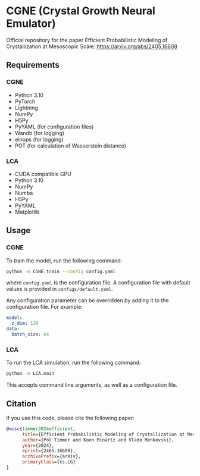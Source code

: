 # CGNE (Crystal Growth Neural Emulator)
Official repository for the paper Efficient Probabilistic Modeling of Crystallization at Mesoscopic Scale: https://arxiv.org/abs/2405.16608

## Requirements
### CGNE
- Python 3.10
- PyTorch
- Lightning
- NumPy
- H5Py
- PyYAML (for configuration files)
- Wandb (for logging)
- einops (for logging)
- POT (for calculation of Wasserstein distance)

### LCA
- CUDA compatible GPU
- Python 3.10
- NumPy
- Numba
- H5Py
- PyYAML
- Matplotlib


## Usage
### CGNE
To train the model, run the following command:
```bash
python -m CGNE.train --config config.yaml
```
where `config.yaml` is the configuration file. A configuration file with default values is provided in `configs/default.yaml`.

Any configuration parameter can be overridden by adding it to the configuration file. For example:
```yaml
model:
  z_dim: 128
data:
  batch_size: 64
```

### LCA
To run the LCA simulation, run the following command:
```bash
python -m LCA.main
```
This accepts command line arguments, as well as a configuration file.

## Citation
If you use this code, please cite the following paper:
```bibtex
@misc{timmer2024efficient,
      title={Efficient Probabilistic Modeling of Crystallization at Mesoscopic Scale}, 
      author={Pol Timmer and Koen Minartz and Vlado Menkovski},
      year={2024},
      eprint={2405.16608},
      archivePrefix={arXiv},
      primaryClass={cs.LG}
}
```

